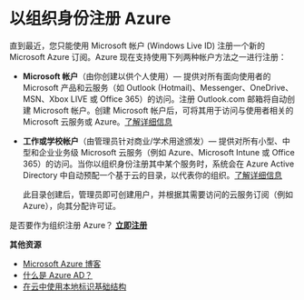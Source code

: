 <properties
	pageTitle="以组织身份注册 Azure"
	description="了解如何通过工作或学校帐户，来利用现有的用户帐户、策略、设置或已有的本地服务器部署，以及提高组织的本地标识基础结构与 Azure AD 之间的效率。"
	services="active-directory"
	documentationCenter=""
	authors="markusvi"
	manager="stevenpo"
	editor=""/>

<tags
	ms.service="active-directory"
	ms.date="04/07/2016"
	wacn.date="06/21/2016"/>


# 以组织身份注册 Azure

直到最近，您只能使用 Microsoft 帐户 (Windows Live ID) 注册一个新的 Microsoft Azure 订阅。Azure 现在支持使用下列两种帐户方法之一进行注册：

* **Microsoft 帐户**（由你创建以供个人使用）— 提供对所有面向使用者的 Microsoft 产品和云服务（如 Outlook (Hotmail)、Messenger、OneDrive、MSN、Xbox LIVE 或 Office 365）的访问。注册 Outlook.com 邮箱将自动创建 Microsoft 帐户。创建 Microsoft 帐户后，可将其用于访问与使用者相关的 Microsoft 云服务或 Azure。[了解详细信息](http://www.microsoft.com/account/default.aspx)

* **工作或学校帐户**（由管理员针对商业/学术用途颁发）— 提供对所有小型、中型和企业业务级 Microsoft 云服务（例如 Azure、Microsoft Intune 或 Office 365）的访问。当你以组织身份注册其中某个服务时，系统会在 Azure Active Directory 中自动预配一个基于云的目录，以代表你的组织。[了解详细信息](/documentation/articles/active-directory-administer/)

	此目录创建后，管理员即可创建用户，并根据其需要访问的云服务订阅（例如 Azure），向其分配许可证。

是否要作为组织注册 Azure？ [**立即注册**](/pricing/purchase-options/)

**其他资源**

* [Microsoft Azure 博客](http://azure.microsoft.com/blog/)
* [什么是 Azure AD？](/documentation/articles/active-directory-whatis/)
* [在云中使用本地标识基础结构](/documentation/articles/active-directory-aadconnect/)

<!---HONumber=Mooncake_0613_2016-->